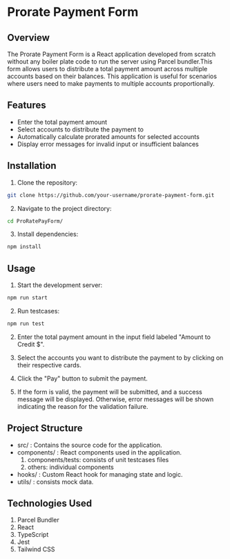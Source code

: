 # Prorate Payment Form

## Overview

The Prorate Payment Form is a React application developed from scratch without any boiler plate code to run the server using Parcel bundler.This form allows users to distribute a total payment amount across multiple accounts based on their balances. This application is useful for scenarios where users need to make payments to multiple accounts proportionally.

## Features

- Enter the total payment amount
- Select accounts to distribute the payment to
- Automatically calculate prorated amounts for selected accounts
- Display error messages for invalid input or insufficient balances

## Installation

1. Clone the repository:

```bash
git clone https://github.com/your-username/prorate-payment-form.git
```

2. Navigate to the project directory:

```bash
cd ProRatePayForm/
```

3. Install dependencies:

```bash
npm install
```

## Usage

1. Start the development server:

```bash
npm run start
```
2. Run testcases:

```bash
npm run test
```

2. Enter the total payment amount in the input field labeled "Amount to Credit $".

3. Select the accounts you want to distribute the payment to by clicking on their respective cards.

4. Click the "Pay" button to submit the payment.

5. If the form is valid, the payment will be submitted, and a success message will be displayed. Otherwise, error messages will be shown indicating the reason for the validation failure.

## Project Structure

- src/ : Contains the source code for the application.
- components/ : React components used in the application.
  1. components/tests: consists of unit testcases files
  2. others: individual components
- hooks/ : Custom React hook for managing state and logic.
- utils/ : consists mock data.

## Technologies Used

1. Parcel Bundler 
2. React
3. TypeScript
4. Jest
5. Tailwind CSS
